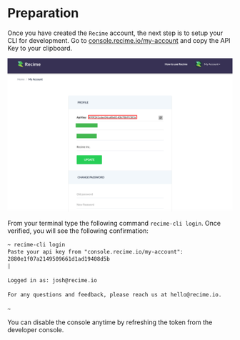 # Preparation

Once you have created the `Recime` account, the next step is to setup your CLI for development. Go to [console.recime.io/my-account](https://console.recime.io/my-account) and copy the API Key to your clipboard.

![](profile.png)


From your terminal type the following command `recime-cli login`. Once verified, you will see the following confirmation:


```
~ recime-cli login
Paste your api key from "console.recime.io/my-account":
2880e1f07a2149509661d1ad19408d5b
| 

Logged in as: josh@recime.io

For any questions and feedback, please reach us at hello@recime.io.

~ 

```

You can disable the console anytime by refreshing the token from the developer console.
